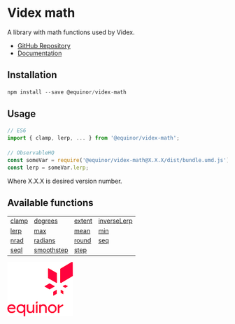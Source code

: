 # Videx math

A library with math functions used by Videx.

- [GitHub Repository](https://github.com/equinor/videx-math)
- [Documentation](https://equinor.github.io/videx-math)

## Installation
```js
npm install --save @equinor/videx-math
```

## Usage

```js
// ES6
import { clamp, lerp, ... } from '@equinor/videx-math';

// ObservableHQ
const someVar = require('@equinor/videx-math@X.X.X/dist/bundle.umd.js');
const lerp = someVar.lerp;
```
Where X.X.X is desired version number.

## Available functions

<table style="width:auto;">
  <tr>
    <td><a href="https://equinor.github.io/videx-math/modules/_index_.html#clamp">clamp</a></td>
    <td><a href="https://equinor.github.io/videx-math/modules/_index_.html#degrees">degrees</a></td>
    <td><a href="https://equinor.github.io/videx-math/modules/_index_.html#extent">extent</a></td>
    <td><a href="https://equinor.github.io/videx-math/modules/_index_.html#inverseLerp">inverseLerp</a></td>
  </tr>
  <tr>
    <td><a href="https://equinor.github.io/videx-math/modules/_index_.html#lerp">lerp</a></td>
    <td><a href="https://equinor.github.io/videx-math/modules/_index_.html#max">max</a></td>
    <td><a href="https://equinor.github.io/videx-math/modules/_index_.html#mean">mean</a></td>
    <td><a href="https://equinor.github.io/videx-math/modules/_index_.html#min">min</a></td>
  </tr>
  <tr>
    <td><a href="https://equinor.github.io/videx-math/modules/_index_.html#nrad">nrad</a></td>
    <td><a href="https://equinor.github.io/videx-math/modules/_index_.html#radians">radians</a></td>
    <td><a href="https://equinor.github.io/videx-math/modules/_index_.html#round">round</a></td>
    <td><a href="https://equinor.github.io/videx-math/modules/_index_.html#seq">seq</a></td>
  </tr>
  <tr>
    <td><a href="https://equinor.github.io/videx-math/modules/_index_.html#seqI">seqI</a></td>
    <td><a href="https://equinor.github.io/videx-math/modules/_index_.html#smoothstep">smoothstep</a></td>
    <td><a href="https://equinor.github.io/videx-math/modules/_index_.html#step">step</a></td>
  </tr>
</table>

![Equinor Logo](images/equinor-logo.png)
